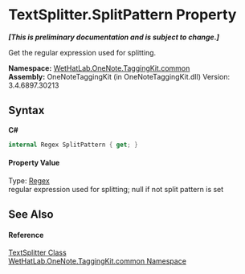 # TextSplitter.SplitPattern Property 
 _**\[This is preliminary documentation and is subject to change.\]**_

Get the regular expression used for splitting.

**Namespace:**&nbsp;<a href="bcdbab9c-63d1-48a4-6937-af53fb8d9a55">WetHatLab.OneNote.TaggingKit.common</a><br />**Assembly:**&nbsp;OneNoteTaggingKit (in OneNoteTaggingKit.dll) Version: 3.4.6897.30213

## Syntax

**C#**<br />
``` C#
internal Regex SplitPattern { get; }
```


#### Property Value
Type: <a href="http://msdn2.microsoft.com/en-us/library/6f7hht7k" target="_blank">Regex</a><br />regular expression used for splitting; null if not split pattern is set

## See Also


#### Reference
<a href="5c86e52d-3022-b69b-22dd-5f5b010b0710">TextSplitter Class</a><br /><a href="bcdbab9c-63d1-48a4-6937-af53fb8d9a55">WetHatLab.OneNote.TaggingKit.common Namespace</a><br />